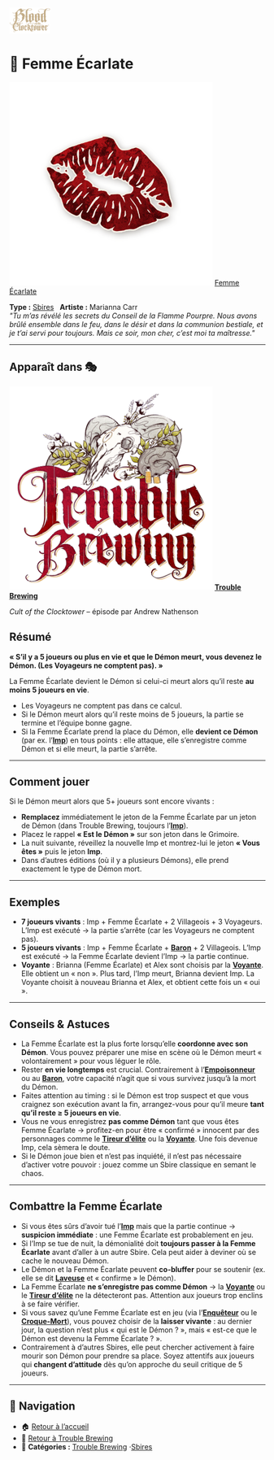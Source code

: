 <p align="left">
  <a href="/botc-fr-bambi/">
    <img src="../images/logo.png" alt="Accueil BotC FR" width="80">
  </a>
</p>

# 💃 Femme Écarlate  

[<img src="../images/Icon_scarletwoman.png" alt="Femme Écarlate" width="400">](femme_ecarlate.md) [Femme Écarlate](../tb_roles/femme_ecarlate.md)
 

**Type :** [Sbires](../sbires.md)  
**Artiste :** Marianna Carr  
*"Tu m’as révélé les secrets du Conseil de la Flamme Pourpre. Nous avons brûlé ensemble dans le feu, dans le désir et dans la communion bestiale, et je t’ai servi pour toujours. Mais ce soir, mon cher, c’est moi ta maîtresse."*

---

## Apparaît dans 🎭
[<img src="../images/Logo_trouble_brewing.png" alt="Trouble Brewing" width="400">](../trouble_brewing.md) [**Trouble Brewing**](../trouble_brewing.md)  

*Cult of the Clocktower* – épisode par Andrew Nathenson  


## Résumé
**« S’il y a 5 joueurs ou plus en vie et que le Démon meurt, vous devenez le Démon. (Les Voyageurs ne comptent pas). »**

La Femme Écarlate devient le Démon si celui-ci meurt alors qu’il reste **au moins 5 joueurs en vie**.  
- Les Voyageurs ne comptent pas dans ce calcul.  
- Si le Démon meurt alors qu’il reste moins de 5 joueurs, la partie se termine et l’équipe bonne gagne.  
- Si la Femme Écarlate prend la place du Démon, elle **devient ce Démon** (par ex. l’[**Imp**](../tb_roles/imp.md)) en tous points : elle attaque, elle s’enregistre comme Démon et si elle meurt, la partie s’arrête.

---

## Comment jouer
Si le Démon meurt alors que 5+ joueurs sont encore vivants :  
- **Remplacez** immédiatement le jeton de la Femme Écarlate par un jeton de Démon (dans Trouble Brewing, toujours l’[**Imp**](../tb_roles/imp.md)).  
- Placez le rappel **« Est le Démon »** sur son jeton dans le Grimoire.  
- La nuit suivante, réveillez la nouvelle Imp et montrez-lui le jeton **« Vous êtes »** puis le jeton **Imp**.  
- Dans d’autres éditions (où il y a plusieurs Démons), elle prend exactement le type de Démon mort.  

---

## Exemples
- **7 joueurs vivants** : Imp + Femme Écarlate + 2 Villageois + 3 Voyageurs. L’Imp est exécuté → la partie s’arrête (car les Voyageurs ne comptent pas).  
- **5 joueurs vivants** : Imp + Femme Écarlate + [**Baron**](../tb_roles/baron.md) + 2 Villageois. L’Imp est exécuté → la Femme Écarlate devient l’Imp → la partie continue.  
- **Voyante** : Brianna (Femme Écarlate) et Alex sont choisis par la [**Voyante**](../tb_roles/voyante.md). Elle obtient un « non ». Plus tard, l’Imp meurt, Brianna devient Imp. La Voyante choisit à nouveau Brianna et Alex, et obtient cette fois un « oui ».  

---

## Conseils & Astuces
- La Femme Écarlate est la plus forte lorsqu’elle **coordonne avec son Démon**. Vous pouvez préparer une mise en scène où le Démon meurt « volontairement » pour vous léguer le rôle.  
- Rester **en vie longtemps** est crucial. Contrairement à l’[**Empoisonneur**](../tb_roles/empoisonneur.md) ou au [**Baron**](../tb_roles/baron.md), votre capacité n’agit que si vous survivez jusqu’à la mort du Démon.  
- Faites attention au timing : si le Démon est trop suspect et que vous craignez son exécution avant la fin, arrangez-vous pour qu’il meure **tant qu’il reste ≥ 5 joueurs en vie**.  
- Vous ne vous enregistrez **pas comme Démon** tant que vous êtes Femme Écarlate → profitez-en pour être « confirmé » innocent par des personnages comme le [**Tireur d’élite**](../tb_roles/tueur.md) ou la [**Voyante**](../tb_roles/voyante.md). Une fois devenue Imp, cela sèmera le doute.  
- Si le Démon joue bien et n’est pas inquiété, il n’est pas nécessaire d’activer votre pouvoir : jouez comme un Sbire classique en semant le chaos.  

---

## Combattre la Femme Écarlate
- Si vous êtes sûrs d’avoir tué l’[**Imp**](../tb_roles/imp.md) mais que la partie continue → **suspicion immédiate** : une Femme Écarlate est probablement en jeu.  
- Si l’Imp se tue de nuit, la démonialité doit **toujours passer à la Femme Écarlate** avant d’aller à un autre Sbire. Cela peut aider à deviner où se cache le nouveau Démon.  
- Le Démon et la Femme Écarlate peuvent **co-bluffer** pour se soutenir (ex. elle se dit [**Laveuse**](../tb_roles/laveuse.md) et « confirme » le Démon).  
- La Femme Écarlate **ne s’enregistre pas comme Démon** → la [**Voyante**](../tb_roles/voyante.md) ou le [**Tireur d’élite**](../tb_roles/tueur.md) ne la détecteront pas. Attention aux joueurs trop enclins à se faire vérifier.  
- Si vous savez qu’une Femme Écarlate est en jeu (via l’[**Enquêteur**](../tb_roles/enqueteur.md) ou le [**Croque-Mort**](../tb_roles/croquemort.md)), vous pouvez choisir de la **laisser vivante** : au dernier jour, la question n’est plus « qui est le Démon ? », mais « est-ce que le Démon est devenu la Femme Écarlate ? ».  
- Contrairement à d’autres Sbires, elle peut chercher activement à faire mourir son Démon pour prendre sa place. Soyez attentifs aux joueurs qui **changent d’attitude** dès qu’on approche du seuil critique de 5 joueurs.  

---

## 📂 Navigation
- 🏠 [Retour à l’accueil](/botc-fr-bambi/)  
- 🍺 [Retour à Trouble Brewing](../trouble_brewing.md)  
- 📂 **Catégories :** [Trouble Brewing](../trouble_brewing.md) ·[Sbires](../sbires.md)  
